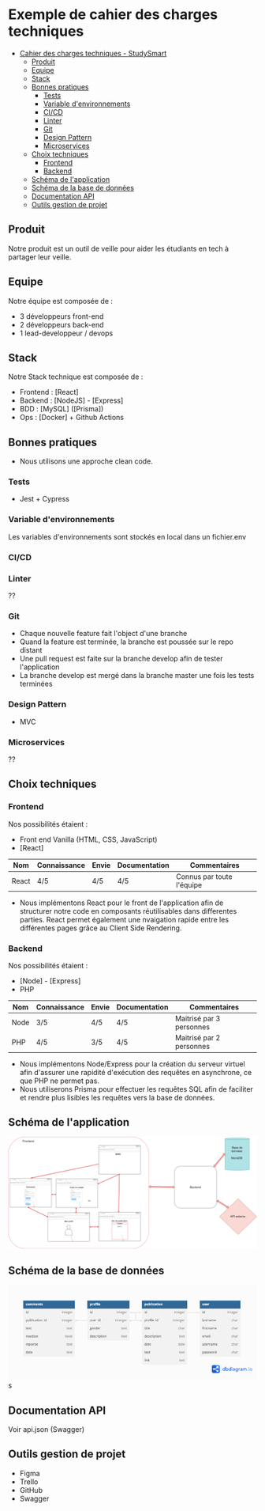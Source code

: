 # Exemple de cahier des charges techniques

- [Cahier des charges techniques - StudySmart](#cahier-des-charges-techniques-studysmart)
  - [Produit](#produit)
  - [Equipe](#equipe)
  - [Stack](#stack)
  - [Bonnes pratiques](#bonnes-pratiques)
    - [Tests](#tests)
    - [Variable d'environnements](#variable-denvironnements)
    - [CI/CD](#cicd)
    - [Linter](#linter)
    - [Git](#git)
    - [Design Pattern](#design-pattern)
    - [Microservices](#microservices)
  - [Choix techniques](#choix-techniques)
    - [Frontend](#frontend)
    - [Backend](#backend)
  - [Schéma de l'application](#schéma-de-lapplication)
  - [Schéma de la base de données](#schéma-de-la-base-de-données)
  - [Documentation API](#documentation-api)
  - [Outils gestion de projet](#outils-gestion-de-projet)

## Produit

Notre produit est un outil de veille pour aider les étudiants en tech à partager leur veille.

## Equipe

Notre équipe est composée de :

- 3 développeurs front-end
- 2 développeurs back-end
- 1 lead-developpeur / devops

## Stack

Notre Stack technique est composée de :

- Frontend : [React]
- Backend : [NodeJS] - [Express]
- BDD : [MySQL] ([Prisma])
- Ops : [Docker] + Github Actions

## Bonnes pratiques

- Nous utilisons une approche clean code.

### Tests

- Jest + Cypress

### Variable d'environnements

Les variables d'environnements sont stockés en local dans un fichier.env

### CI/CD

### Linter

??

### Git

- Chaque nouvelle feature fait l'object d'une branche
- Quand la feature est terminée, la branche est poussée sur le repo distant
- Une pull request est faite sur la branche develop afin de tester l'application
- La branche develop est mergé dans la branche master une fois les tests terminées

### Design Pattern

- MVC

### Microservices

??

## Choix techniques

### Frontend

Nos possibilités étaient :

- Front end Vanilla (HTML, CSS, JavaScript)
- [React]

| Nom   | Connaissance | Envie | Documentation | Commentaires              |
| ----- | ------------ | ----- | ------------- | ------------------------- |
| React | 4/5          | 4/5   | 4/5           | Connus par toute l'équipe |

- Nous implémentons React pour le front de l'application afin de structurer notre code en composants réutilisables dans differentes parties. React permet également une nvaigation rapide entre les différentes pages grâce au Client Side Rendering.

### Backend

Nos possibilités étaient :

- [Node] - [Express]
- PHP

| Nom  | Connaissance | Envie | Documentation | Commentaires             |
| ---- | ------------ | ----- | ------------- | ------------------------ |
| Node | 3/5          | 4/5   | 4/5           | Maitrisé par 3 personnes |
| PHP  | 4/5          | 3/5   | 4/5           | Maitrisé par 2 personnes |

- Nous implémentons Node/Express pour la création du serveur virtuel afin d'assurer une rapidité d'exécution des requêtes en asynchrone, ce que PHP ne permet pas.
- Nous utiliserons Prisma pour effectuer les requêtes SQL afin de faciliter et rendre plus lisibles les requêtes vers la base de données.

## Schéma de l'application

![Texte alternatif](architecture.png "Schéma de l'application")

## Schéma de la base de données

![Texte alternatif](database.png "Schéma de la base de données")
s

## Documentation API

Voir api.json (Swagger)

## Outils gestion de projet

- Figma
- Trello
- GitHub
- Swagger
